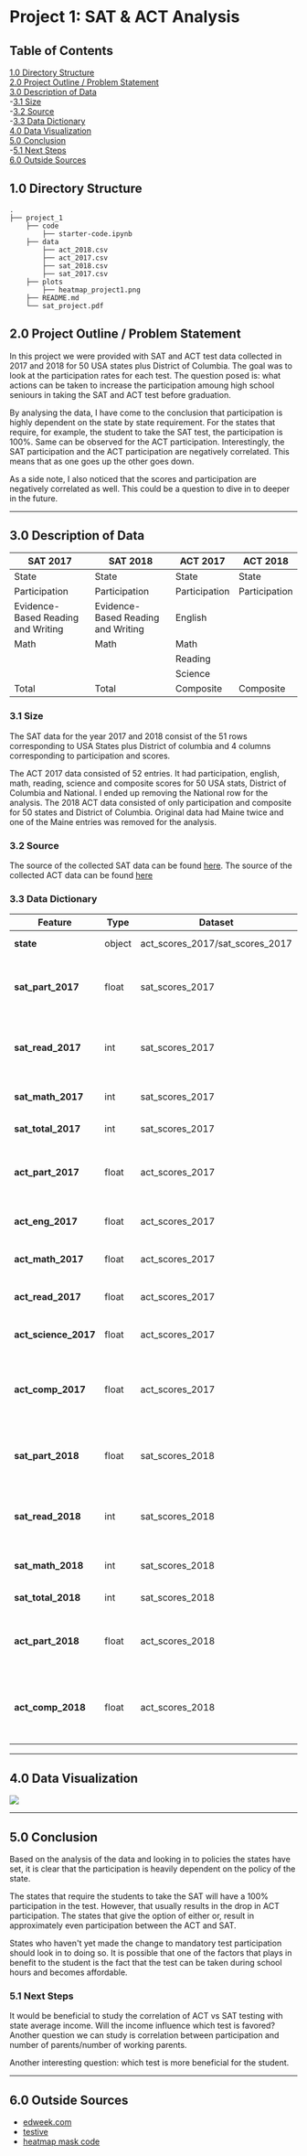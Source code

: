 # Project 1: SAT & ACT Analysis

## Table of Contents

[1.0 Directory Structure](#10-Directory-Structure)<br>
[2.0 Project Outline / Problem Statement](#20-Project-Outline-/-Problem-Statement)<br>
[3.0 Description of Data](#30-Description-of-Data)<br>
-[3.1 Size](#31-Size)<br>
-[3.2 Source](#32-Source)<br>
-[3.3 Data Dictionary](#33-Data-Dictionary)<br>
[4.0 Data Visualization](#40-Data-Visualization)<br>
[5.0 Conclusion](#50-Conclusion)<br>
-[5.1 Next Steps](#51-Next-Steps)<br>
[6.0 Outside Sources](#60-Outside-Sources)<br>

## 1.0 Directory Structure

```
.
├── project_1
    ├── code
        ├── starter-code.ipynb
    ├── data
        ├── act_2018.csv
        ├── act_2017.csv
        ├── sat_2018.csv
        ├── sat_2017.csv
    ├── plots
        ├── heatmap_project1.png   
    ├── README.md
    └── sat_project.pdf
```

## 2.0 Project Outline / Problem Statement

In this project we were provided with SAT and ACT test data collected in 2017 and 2018 for 50 USA states plus District of Columbia. The goal was to look at the participation rates for each test. The question posed is: what actions can be taken to increase the participation amoung high school seniours in taking the SAT and ACT test before graduation.

By analysing the data, I have come to the conclusion that participation is highly dependent on the state by state requirement. For the states that require, for example, the student to take the SAT test, the participation is 100%. Same can be observed for the ACT participation. Interestingly, the SAT participation and the ACT participation are negatively correlated. This means that as one goes up the other goes down. 

As a side note, I also noticed that the scores and participation are negatively correlated as well. This could be a question to dive in to deeper in the future. 


---
## 3.0 Description of Data

SAT 2017|SAT 2018|ACT 2017|ACT 2018|
|---|---|---|---|
|State|State|State|State|
|Participation|Participation|Participation|Participation|
|Evidence-Based Reading and Writing|Evidence-Based Reading and Writing|English||
|Math|Math|Math||
|||Reading||
|||Science||
|Total|Total|Composite|Composite|


### 3.1 Size

The SAT data for the year 2017 and 2018 consist of the 51 rows corresponding to USA States plus District of columbia and 4 columns corresponding to participation and scores.  

The ACT 2017 data consisted of 52 entries. It had participation, english, math, reading, science and composite scores for 50 USA stats, District of Columbia and National. I ended up removing the National row for the analysis. The 2018 ACT data consisted of only participation and composite for 50 states and District of Columbia. Original data had Maine twice and one of the Maine entries was removed for the analysis. 


### 3.2 Source

The source of the collected SAT data can be found [here](https://blog.collegevine.com/here-are-the-average-sat-scores-by-state/).
The source of the collected ACT data can be found [here](https://blog.prepscholar.com/act-scores-by-state-averages-highs-and-lows)

### 3.3 Data Dictionary

|Feature|Type|Dataset|Description|
|---|---|---|---|
|**state**|object|act_scores_2017/sat_scores_2017|Gives the name of the USA State.|
|**sat_part_2017**|float|sat_scores_2017|Participation in the test for 2017(percentage). Given in fraction. SAT|
|**sat_read_2017**|int|sat_scores_2017|Evidence-Based Reading and Writing average scores for SAT in 2017|
|**sat_math_2017**|int|sat_scores_2017|Average Math scores for SAT in 2017|
|**sat_total_2017**|int|sat_scores_2017|Total average SAT scores in 2017|
|**act_part_2017**|float|act_scores_2017|Participation in the test for 2017(percentage). Given in fraction. ACT|
|**act_eng_2017**|float|act_scores_2017|Average English scores for ACT in 2017|
|**act_math_2017**|float|act_scores_2017|Average Math scores for ACT in 2017|
|**act_read_2017**|float|act_scores_2017|Average Reading scores for ACT in 2017|
|**act_science_2017**|float|act_scores_2017|Average Science scores for ACT in 2017|
|**act_comp_2017**|float|act_scores_2017|Composite scores for ACT in 2017. Composite is the average of English, Math, Reading and Science scores.| 
|**sat_part_2018**|float|sat_scores_2018|Participation in the test for 2018(percentage). Given in fraction. SAT|
|**sat_read_2018**|int|sat_scores_2018|Evidence-Based Reading and Writing average scores for SAT in 2018|
|**sat_math_2018**|int|sat_scores_2018|Average Math scores for SAT in 2018|
|**sat_total_2018**|int|sat_scores_2018|Total average SAT scores in 2018|
|**act_part_2018**|float|act_scores_2018|Participation in the test for 2018(percentage). Given in fraction. ACT|
|**act_comp_2018**|float|act_scores_2018|Composite scores for ACT in 2018. Composite is the average of English, Math, Reading and Science scores.| 

---
## 4.0 Data Visualization

<img src="./plots/heatmap_project1.png">

---
## 5.0 Conclusion

Based on the analysis of the data and looking in to policies the states have set, it is clear that the participation is heavily dependent on the policy of the state. 

The states that require the students to take the SAT will have a 100% participation in the test. However, that usually results in the drop in ACT participation. The states that give the option of either or, result in approximately even participation between the ACT and SAT. 

States who haven't yet made the change to mandatory test participation should look in to doing so. It is possible that one of the factors that plays in benefit to the student is the fact that the test can be taken during school hours and becomes affordable. 



### 5.1 Next Steps

It would be beneficial to study the correlation of ACT vs SAT testing with state average income. Will the income influence which test is favored? Another question we can study is correlation between participation and number of parents/number of working parents. 

Another interesting question: which test is more beneficial for the student. 

---
## 6.0 Outside Sources

- [edweek.com ](https://www.edweek.org/ew/section/multimedia/states-require-students-take-sat-or-act.html)<br>
- [testive](https://www.testive.com/colorado-sat-change-2017/)<br>
- [heatmap mask code](https://towardsdatascience.com/formatting-tips-for-correlation-heatmaps-in-seaborn-4478ef15d87f)<br>
